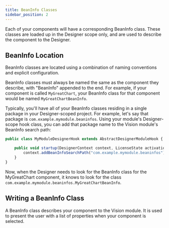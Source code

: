 ```yaml
---
title: BeanInfo Classes
sidebar_position: 2
---
```

Each of your components will have a corresponding BeanInfo class. These classes are loaded up in the Designer scope only, and are used to describe the component to the Designer.

## BeanInfo Location
BeanInfo classes are located using a combination of naming conventions and explicit configuration. 

BeanInfo classes must always be named the same as the component they describe, with "BeanInfo" appended to the end. For example, if your component is called `MyGreatChart`, your BeanInfo class for that component would be named `MyGreatChartBeanInfo`.

Typically, you'll have all of your BeanInfo classes residing in a single package in your Designer-scoped project. For example, let's say that package is `com.example.mymodule.beaninfos`. Using your module's Designer-scope hook class, you can add that package name to the Vision module's BeanInfo search path:
```js
public class MyModuleDesignerHook extends AbstractDesignerModuleHook {

	public void startup(DesignerContext context, LicenseState activationState) throws Exception {
		context.addBeanInfoSearchPath("com.example.mymodule.beaninfos");
	}
}
```
Now, when the Designer needs to look for the BeanInfo class for the MyGreatChart component, it knows to look for the class `com.example.mymodule.beaninfos.MyGreatChartBeanInfo`.

## Writing a BeanInfo Class
A BeanInfo class describes your component to the Vision module. It is used to present the user with a list of properties when your component is selected. 